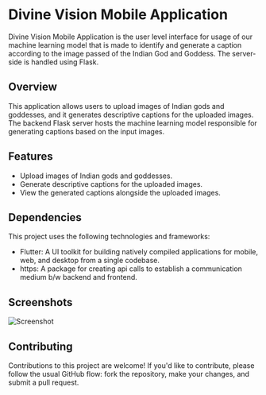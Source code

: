 # Divine Vision Mobile Application

Divine Vision Mobile Application is the user level interface for usage of our machine learning model that is made to identify and generate a caption according to the image passed of the Indian God and Goddess.
The server-side is handled using Flask.

## Overview

This application allows users to upload images of Indian gods and goddesses, and it generates descriptive captions for the uploaded images. The backend Flask server hosts the machine learning model responsible for generating captions based on the input images.

## Features

- Upload images of Indian gods and goddesses.
- Generate descriptive captions for the uploaded images.
- View the generated captions alongside the uploaded images.

## Dependencies
This project uses the following technologies and frameworks:

- Flutter: A UI toolkit for building natively compiled applications for mobile, web, and desktop from a single codebase.
- https: A package for creating api calls to establish a communication medium b/w backend and frontend.

## Screenshots

![Screenshot](screenshots/screenshot.png)

## Contributing

Contributions to this project are welcome! If you'd like to contribute, please follow the usual GitHub flow: fork the repository, make your changes, and submit a pull request.
